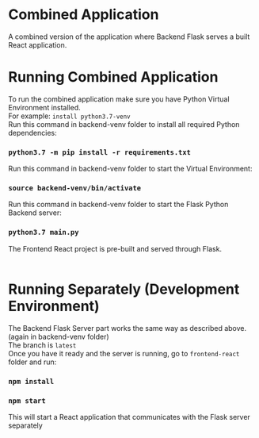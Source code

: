 # Combined Application
A combined version of the application where Backend Flask serves a built React application.<br />
# Running Combined Application
To run the combined application make sure you have Python Virtual Environment installed.<br />
For example: `install python3.7-venv`<br />
Run this command in backend-venv folder to install all required Python dependencies:<br />
### `python3.7 -m pip install -r requirements.txt`
Run this command in backend-venv folder to start the Virtual Environment:<br />
### `source backend-venv/bin/activate`
Run this command in backend-venv folder to start the Flask Python Backend server:<br />
### `python3.7 main.py`
The Frontend React project is pre-built and served through Flask.<br /><br />

# Running Separately (Development Environment)
The Backend Flask Server part works the same way as described above. (again in backend-venv folder)<br />
The branch is `latest`<br />
Once you have it ready and the server is running, go to `frontend-react` folder and run:<br />
### `npm install`<br />
### `npm start`<br />
This will start a React application that communicates with the Flask server separately<br />